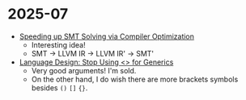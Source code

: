 # 2025-07

- [Speeding up SMT Solving via Compiler Optimization](https://doi.org/10.1145/3611643.3616357)
    - Interesting idea!
    - SMT -> LLVM IR -> LLVM IR' -> SMT'
- [Language Design: Stop Using <> for Generics](https://soc.me/languages/stop-using-angle-brackets-for-generics.html)
    - Very good arguments! I'm sold.
    - On the other hand, I do wish there are more brackets symbols besides `()` `[]` `{}`.
